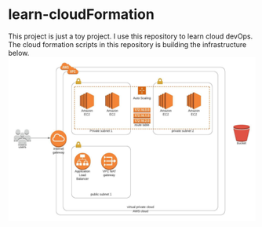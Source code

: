 # learn-cloudFormation
This project is just a toy project. I use this repository to learn cloud devOps. The cloud formation scripts in this repository is building the infrastructure below.
![Infrastructure Diagram](images/infrastructureDiagram.jpeg)
